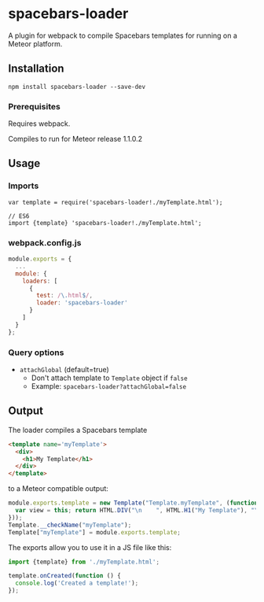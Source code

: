 # spacebars-loader

A plugin for webpack to compile Spacebars templates for running on a Meteor
platform.

## Installation

```
npm install spacebars-loader --save-dev
```

### Prerequisites

Requires webpack.

Compiles to run for Meteor release 1.1.0.2

## Usage

### Imports

```
var template = require('spacebars-loader!./myTemplate.html');

// ES6
import {template} 'spacebars-loader!./myTemplate.html';
```

### webpack.config.js

```javascript
module.exports = {
  ...
  module: {
    loaders: [
      {
        test: /\.html$/,
        loader: 'spacebars-loader'
      }
    ]
  }
};
```

### Query options

- `attachGlobal` (default=true)
  - Don't attach template to `Template` object if `false`
  - Example: `spacebars-loader?attachGlobal=false`

## Output

The loader compiles a Spacebars template

```html
<template name='myTemplate'>
  <div>
    <h1>My Template</h1>
  </div>
</template>
```

to a Meteor compatible output:

```javascript
module.exports.template = new Template("Template.myTemplate", (function () {
  var view = this; return HTML.DIV("\n    ", HTML.H1("My Template"), "\n  ");
}));
Template.__checkName("myTemplate");
Template["myTemplate"] = module.exports.template;
```

The exports allow you to use it in a JS file like this:

```javascript
import {template} from './myTemplate.html';

template.onCreated(function () {
  console.log('Created a template!');
});
```
